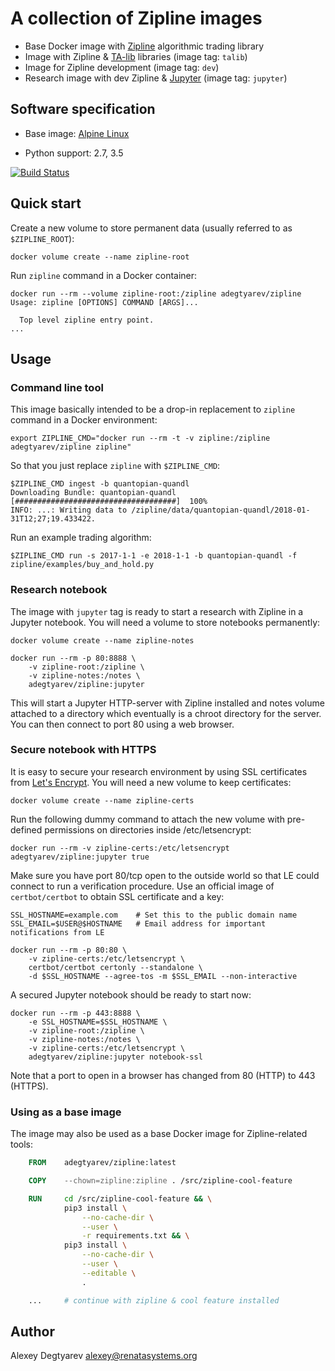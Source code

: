 # A collection of Zipline images

- Base Docker image with [Zipline](https://github.com/quantopian/zipline) algorithmic trading library
- Image with Zipline & [TA-lib](http://ta-lib.org/) libraries (image tag: `talib`)
- Image for Zipline development (image tag: `dev`)
- Research image with dev Zipline & [Jupyter](http://jupyter.org/) (image tag: `jupyter`)


## Software specification

* Base image: [Alpine Linux](https://alpinelinux.org/)

* Python support: 2.7, 3.5

[![Build Status](https://travis-ci.org/adegtyarev/docker-zipline.svg?branch=master)](https://travis-ci.org/adegtyarev/docker-zipline)


## Quick start

Create a new volume to store permanent data (usually referred to as
`$ZIPLINE_ROOT`):

    docker volume create --name zipline-root

Run `zipline` command in a Docker container:

    docker run --rm --volume zipline-root:/zipline adegtyarev/zipline
    Usage: zipline [OPTIONS] COMMAND [ARGS]...

      Top level zipline entry point.
    ...


## Usage


### Command line tool

This image basically intended to be a drop-in replacement to `zipline` command
in a Docker environment:

    export ZIPLINE_CMD="docker run --rm -t -v zipline:/zipline adegtyarev/zipline zipline"

So that you just replace `zipline` with `$ZIPLINE_CMD`:

    $ZIPLINE_CMD ingest -b quantopian-quandl
    Downloading Bundle: quantopian-quandl  [####################################]  100%
    INFO: ...: Writing data to /zipline/data/quantopian-quandl/2018-01-31T12;27;19.433422.

Run an example trading algorithm:

    $ZIPLINE_CMD run -s 2017-1-1 -e 2018-1-1 -b quantopian-quandl -f zipline/examples/buy_and_hold.py


### Research notebook

The image with `jupyter` tag is ready to start a research with Zipline in a
Jupyter notebook.  You will need a volume to store notebooks permanently:

    docker volume create --name zipline-notes

    docker run --rm -p 80:8888 \
        -v zipline-root:/zipline \
        -v zipline-notes:/notes \
        adegtyarev/zipline:jupyter

This will start a Jupyter HTTP-server with Zipline installed and notes volume
attached to a directory which eventually is a chroot directory for the server.
You can then connect to port 80 using a web browser.


### Secure notebook with HTTPS

It is easy to secure your research environment by using SSL certificates from
[Let's Encrypt](https://letsencrypt.org/).  You will need a new volume to keep
certificates:

    docker volume create --name zipline-certs

Run the following dummy command to attach the new volume with pre-defined
permissions on directories inside /etc/letsencrypt:

    docker run --rm -v zipline-certs:/etc/letsencrypt adegtyarev/zipline:jupyter true

Make sure you have port 80/tcp open to the outside world so that LE could
connect to run a verification procedure.  Use an official image of
`certbot/certbot` to obtain SSL certificate and a key:

    SSL_HOSTNAME=example.com    # Set this to the public domain name
    SSL_EMAIL=$USER@$HOSTNAME   # Email address for important notifications from LE

    docker run --rm -p 80:80 \
        -v zipline-certs:/etc/letsencrypt \
        certbot/certbot certonly --standalone \
        -d $SSL_HOSTNAME --agree-tos -m $SSL_EMAIL --non-interactive

A secured Jupyter notebook should be ready to start now:

    docker run --rm -p 443:8888 \
        -e SSL_HOSTNAME=$SSL_HOSTNAME \
        -v zipline-root:/zipline \
        -v zipline-notes:/notes \
        -v zipline-certs:/etc/letsencrypt \
        adegtyarev/zipline:jupyter notebook-ssl

Note that a port to open in a browser has changed from 80 (HTTP) to 443
(HTTPS).


### Using as a base image

The image may also be used as a base Docker image for Zipline-related tools:

```Dockerfile
    FROM    adegtyarev/zipline:latest

    COPY    --chown=zipline:zipline . /src/zipline-cool-feature

    RUN     cd /src/zipline-cool-feature && \
            pip3 install \
                --no-cache-dir \
                --user \
                -r requirements.txt && \
            pip3 install \
                --no-cache-dir \
                --user \
                --editable \
                .

    ...     # continue with zipline & cool feature installed
```


## Author

Alexey Degtyarev <alexey@renatasystems.org>
